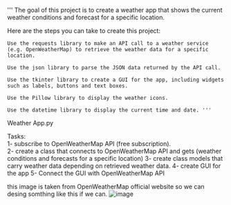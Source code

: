

''' The goal of this project is to create a weather app that shows the current weather conditions and forecast for a specific location.

Here are the steps you can take to create this project:

    Use the requests library to make an API call to a weather service (e.g. OpenWeatherMap) to retrieve the weather data for a specific location.

    Use the json library to parse the JSON data returned by the API call.

    Use the tkinter library to create a GUI for the app, including widgets such as labels, buttons and text boxes.

    Use the Pillow library to display the weather icons.

    Use the datetime library to display the current time and date. '''

Weather App.py

Tasks:  
1- subscribe to OpenWeatherMap API (free subscription).  
2- create a class that connects to OpenWeatherMap API and gets (weather conditions and forecasts for a specific location) 
3- create class models that carry weather data depending on retrieved weather data. 
4- create GUI for the app 
5- Connect the GUI with OpenWeatherMap API 

this image is taken from OpenWeatherMap official website so we can desing somthing like this if we can.
![image](https://user-images.githubusercontent.com/46929687/219900857-b79edf79-d1d7-43b4-8afa-61cdf19450df.png)
